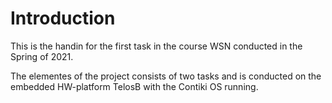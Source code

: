 
<h1>Introduction</h1>

This is the handin for the first task in the course WSN conducted in the Spring of 2021. 

The elementes of the project consists of two tasks and is conducted on the embedded HW-platform TelosB with the Contiki OS running. 



